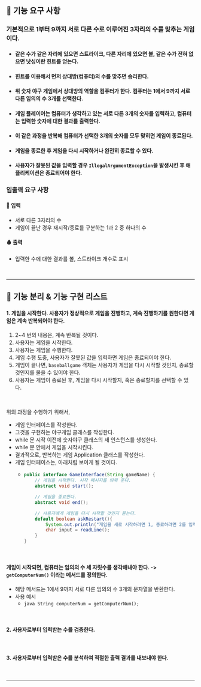 ## 🚀 기능 요구 사항

### 기본적으로 1부터 9까지 서로 다른 수로 이루어진 3자리의 수를 맞추는 게임이다.

- #### 같은 수가 같은 자리에 있으면 스트라이크, 다른 자리에 있으면 볼, 같은 수가 전혀 없으면 낫싱이란 힌트를 얻는다.
- #### 힌트를 이용해서 먼저 상대방(컴퓨터)의 수를 맞추면 승리한다.
- #### 위 숫자 야구 게임에서 상대방의 역할을 컴퓨터가 한다. 컴퓨터는 1에서 9까지 서로 다른 임의의 수 3개를 선택한다.
- #### 게임 플레이어는 컴퓨터가 생각하고 있는 서로 다른 3개의 숫자를 입력하고, 컴퓨터는 입력한 숫자에 대한 결과를 출력한다.
- #### 이 같은 과정을 반복해 컴퓨터가 선택한 3개의 숫자를 모두 맞히면 게임이 종료된다.
- #### 게임을 종료한 후 게임을 다시 시작하거나 완전히 종료할 수 있다.
- #### 사용자가 잘못된 값을 입력할 경우 `IllegalArgumentException`을 발생시킨 후 애플리케이션은 종료되어야 한다.

### 입출력 요구 사항

#### :knife: 입력

- 서로 다른 3자리의 수
- 게임이 끝난 경우 재시작/종료를 구분하는 1과 2 중 하나의 수

#### :drop_of_blood: 출력

- 입력한 수에 대한 결과를 볼, 스트라이크 개수로 표시

<br/>

---

## :bone: 기능 분리 & 기능 구현 리스트

#### 1. 게임을 시작한다. 사용자가 정상적으로 게임을 진행하고, 계속 진행하기를 원한다면 게임은 계속 반복되어야 한다.
1. 2~4 번의 내용은, 계속 반복될 것이다.
2. 사용자는 게임을 시작한다.
3. 사용자는 게임을 수행한다.
4. 게임 수행 도중, 사용자가 잘못된 값을 입력하면 게임은 종료되어야 한다.
5. 게임이 끝나면, `baseballgame` 객체는 사용자가 게임을 다시 시작할 것인지, 종료할 것인지를 물을 수 있어야 한다.
6. 사용자는 게임이 종료된 후, 게임을 다시 시작할지, 혹은 종료할지를 선택할 수 있다.

<br/>  

위의 과정을 수행하기 위해서,
- 게임 인터페이스를 작성한다.
- 그것을 구현하는 야구게임 클래스를 작성한다.
- while 문 시작 이전에 숫자야구 클래스의 새 인스턴스를 생성한다.
- while 문 안에서 게임을 시작시킨다.
- 결과적으로, 반복하는 게임 Application 클래스를 작성한다.
- 게임 인터페이스는, 아래처럼 보이게 될 것이다.
  - ```java
    public interface GameInterface(String gameName) {
        // 게임을 시작한다. 시작 메시지를 띄워 준다.
        abstract void start();
    
        // 게임을 종료한다.
        abstract void end();
    
        // 사용자에게 게임을 다시 시작할 것인지 묻는다.
        default boolean askRestart(){
            System.out.println("게임을 새로 시작하려면 1, 종료하려면 2를 입력하세요.");
            char input = readLine();
        }
    }
    
    ```

<br/>

#### 게임이 시작되면, 컴퓨터는 임의의 수 세 자릿수를 생각해내야 한다. -> `getComputerNum()` 이라는 메서드를 정의한다.
- 해당 메서드는 1에서 9까지 서로 다른 임의의 수 3개의 문자열을 반환한다.
- 사용 예시
  - ```java String computerNum = getComputerNum();``` 

<br/>

#### 2. 사용자로부터 입력받는 수를 검증한다.

<br/>

#### 3. 사용자로부터 입력받은 수를 분석하여 적절한 출력 결과를 내보내야 한다.

<br/>

---